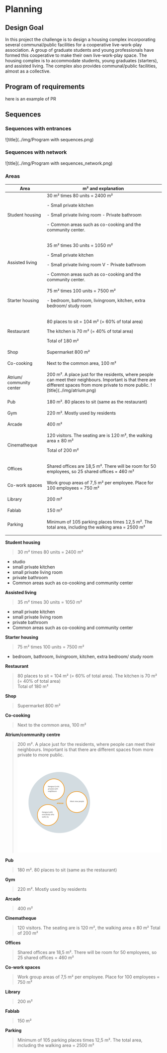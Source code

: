 # Planning

## Design Goal

In this project the challenge is to design a housing complex incorporating several communal/public facilities for a cooperative live-work-play association. A group of graduate students and young professionals have formed this cooperative to make their own live-work-play space. The housing complex is to accommodate students, young graduates (starters), and assisted living. The complex also provides communal/public facilities, almost as a collective. 

## Program of requirements

here is an example of PR

## Sequences

### Sequences with entrances
![title](../img/Program with sequences.png)

### Sequences with network
![title](../img/Program with sequences_network.png)

### Areas

<table><thead><tr class="header"><th>Area</th><th>m² and explanation</th></tr></thead><tbody><tr class="odd"><td>Student housing</td><td>30 m² times 80 units = 2400 m²</p><p> 
- Small private kitchen </p><p>
- Small private living room
- Private bathroom </p><p>
- Common areas such as co-cooking and the community center. </td></tr><tr class="even"><td>Assisted living</td><td><p>
35 m² times 30 units = 1050 m²</p><p>
- Small private kitchen </p><p>
- Small private living room V
- Private bathroom </p><p>
- Common areas such as co-cooking and the community center. <tr class="odd"><td>Starter housing</td><td>
75 m² times 100 units = 7500 m²</p><p>  
-   bedroom, bathroom, livingroom, kitchen, extra bedroom/ study room
</td></tr><tr class="even"><td>Restaurant</td><td><p>
80 places to sit = 104 m² (= 60% of total area)</p><p>
The kitchen is 70 m² (= 40% of total area)</p><p>  
Total of 180 m² <tr class="odd"><td>Shop</td><td>
Supermarket 800 m² </td></tr><tr class="even"><td>Co-cooking</td><td><p>
Next to the common area, 100 m² <tr class="odd"><td>Atrium/ community center</td><td>
200 m². A place just for the residents, where people can meet their neighbours. Important is that there are different spaces from more private to more public.
![title](../img/atrium.png) 
</td></tr><tr class="even"><td>Pub</td><td><p>
180 m². 80 places to sit (same as the restaurant)
<tr class="odd"><td>Gym</td><td>
220 m². Mostly used by residents 
</td></tr><tr class="even"><td>Arcade</td><td><p>
400 m²
<tr class="odd"><td>Cinematheque</td><td>
120 visitors. The seating are is 120 m², the walking area ± 80 m²</p><p>
Total of 200 m²
</td></tr><tr class="even"><td>Offices</td><td><p>
Shared offices are 18,5 m². There will be room for 50 employees, so 25 shared offices = 460 m²
<tr class="odd"><td>Co-work spaces</td><td>
Work group areas of 7,5 m² per employee. Place for 100 employees = 750 m²
</td></tr><tr class="even"><td>Library</td><td><p>
200 m²
<tr class="odd"><td>Fablab</td><td>
150 m²
</td></tr><tr class="even"><td>Parking</td><td><p>
Minimum of 105 parking places times 12,5 m². The total area, including the walking area = 2500 m²
</p></td></tr></tbody></table>

**Student housing**
> 30 m² times 80 units = 2400 m²      
-   studio  
-   small private kitchen     
-   small private living room  
-   private bathroom  
-   Common areas such as co-cooking and community center  

**Assisted living**
> 35 m² times 30 units = 1050 m²  
-   small private kitchen   
-   small private living room  
-   private bathroom  
-   Common areas such as co-cooking and community center

**Starter housing**
> 75 m² times 100 units = 7500 m²  
-   bedroom, bathroom, livingroom, kitchen, extra bedroom/ study room

**Restaurant**
> 80 places to sit = 104 m² (= 60% of total area). The kitchen is 70 m² (= 40% of total area)  
Total of 180 m²

**Shop**
> Supermarket 800 m²

**Co-cooking**
> Next to the common area, 100 m²

**Atrium/community centre**
> 200 m². A place just for the residents, where people can meet their neighbours. Important is that there are different spaces from more private to more public.
![title](../img/atrium.png)


**Pub**
> 180 m². 80 places to sit (same as the restaurant)

**Gym**
> 220 m². Mostly used by residents 

**Arcade**
> 400 m²

**Cinematheque**
> 120 visitors. The seating are is 120 m², the walking area ± 80 m²
Total of 200 m²

**Offices**
> Shared offices are 18,5 m². There will be room for 50 employees, so 25 shared offices = 460 m²

**Co-work spaces**
> Work group areas of 7,5 m² per employee. Place for 100 employees = 750 m²

**Library**
> 200 m²

**Fablab**
> 150 m²

**Parking**
> Minimum of 105 parking places times 12,5 m². The total area, including the walking area = 2500 m²

